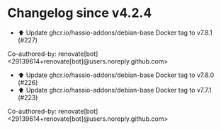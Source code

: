 # Changelog since v4.2.4
- ⬆️ Update ghcr.io/hassio-addons/debian-base Docker tag to v7.8.1 (#227)

Co-authored-by: renovate[bot] <29139614+renovate[bot]@users.noreply.github.com> 
- ⬆️ Update ghcr.io/hassio-addons/debian-base Docker tag to v7.8.0 (#226) 
- ⬆️ Update ghcr.io/hassio-addons/debian-base Docker tag to v7.7.1 (#223)

Co-authored-by: renovate[bot] <29139614+renovate[bot]@users.noreply.github.com> 
